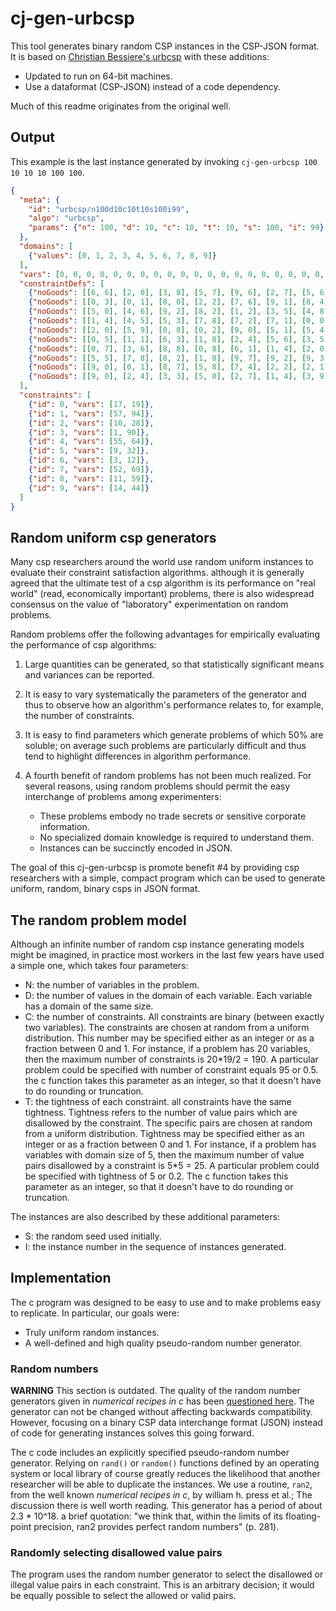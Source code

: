 # cj-gen-urbcsp

This tool generates binary random CSP instances in the CSP-JSON format. It is based on [Christian Bessiere's urbcsp](https://www.lirmm.fr/~bessiere/generator.html) with these additions:
* Updated to run on 64-bit machines.
* Use a dataformat (CSP-JSON) instead of a code dependency.

Much of this readme originates from the original well.

## Output

This example is the last instance generated by invoking `cj-gen-urbcsp 100 10 10 10 100 100`.

```JSON
{
  "meta": {
    "id": "urbcsp/n100d10c10t10s100i99",
    "algo": "urbcsp",
    "params": {"n": 100, "d": 10, "c": 10, "t": 10, "s": 100, "i": 99}
  },
  "domains": [
    {"values": [0, 1, 2, 3, 4, 5, 6, 7, 8, 9]}
  ],
  "vars": [0, 0, 0, 0, 0, 0, 0, 0, 0, 0, 0, 0, 0, 0, 0, 0, 0, 0, 0, 0, 0, 0, 0, 0, 0, 0, 0, 0, 0, 0, 0, 0, 0, 0, 0, 0, 0, 0, 0, 0, 0, 0, 0, 0, 0, 0, 0, 0, 0, 0, 0, 0, 0, 0, 0, 0, 0, 0, 0, 0, 0, 0, 0, 0, 0, 0, 0, 0, 0, 0, 0, 0, 0, 0, 0, 0, 0, 0, 0, 0, 0, 0, 0, 0, 0, 0, 0, 0, 0, 0, 0, 0, 0, 0, 0, 0, 0, 0, 0, 0],
  "constraintDefs": [
    {"noGoods": [[6, 6], [2, 0], [3, 8], [5, 7], [9, 6], [2, 7], [5, 6], [8, 2], [9, 9], [4, 8]]},
    {"noGoods": [[0, 3], [0, 1], [8, 0], [2, 2], [7, 6], [9, 1], [8, 4], [3, 0], [9, 2], [8, 8]]},
    {"noGoods": [[5, 0], [4, 6], [9, 2], [8, 2], [1, 2], [3, 5], [4, 8], [1, 1], [3, 3], [4, 0]]},
    {"noGoods": [[1, 4], [4, 5], [5, 3], [7, 8], [7, 2], [7, 1], [0, 0], [0, 4], [0, 5], [1, 9]]},
    {"noGoods": [[2, 0], [5, 9], [0, 8], [0, 2], [9, 0], [5, 1], [5, 4], [2, 7], [1, 6], [5, 0]]},
    {"noGoods": [[0, 5], [1, 1], [6, 3], [1, 8], [2, 4], [5, 6], [3, 5], [2, 8], [9, 9], [5, 3]]},
    {"noGoods": [[0, 7], [3, 6], [8, 8], [0, 8], [6, 1], [1, 4], [2, 0], [3, 2], [4, 1], [3, 0]]},
    {"noGoods": [[5, 5], [7, 8], [8, 2], [1, 8], [9, 7], [9, 2], [9, 3], [3, 1], [9, 9], [4, 8]]},
    {"noGoods": [[9, 0], [0, 1], [8, 7], [5, 8], [7, 4], [2, 2], [2, 1], [8, 4], [9, 8], [6, 9]]},
    {"noGoods": [[9, 0], [2, 4], [3, 3], [5, 0], [2, 7], [1, 4], [3, 9], [9, 6], [6, 8], [7, 0]]}
  ],
  "constraints": [
    {"id": 0, "vars": [17, 19]},
    {"id": 1, "vars": [57, 94]},
    {"id": 2, "vars": [10, 28]},
    {"id": 3, "vars": [1, 90]},
    {"id": 4, "vars": [55, 64]},
    {"id": 5, "vars": [9, 32]},
    {"id": 6, "vars": [3, 12]},
    {"id": 7, "vars": [52, 69]},
    {"id": 8, "vars": [11, 59]},
    {"id": 9, "vars": [14, 44]}
  ]
}
```

## Random uniform csp generators

Many csp researchers around the world use random uniform instances to evaluate their constraint satisfaction algorithms.
although it is generally agreed that the ultimate test of a csp
algorithm is its performance on "real world" (read, economically important) problems, there is also widespread consensus on the value of "laboratory" experimentation on random problems.

Random problems offer the following advantages for empirically
evaluating the performance of csp algorithms:

1. Large quantities can be generated, so that statistically significant means and variances can be reported.

2. It is easy to vary systematically the parameters of the generator and thus to observe how an algorithm's performance relates to, for example, the number of constraints.

3. It is easy to find parameters which generate problems of which 50% are soluble; on average such problems are particularly difficult and thus tend to highlight differences in algorithm performance.

4. A fourth benefit of random problems has not been much realized. For several reasons, using random problems should permit the easy interchange of problems among experimenters:
   * These problems embody no trade secrets or sensitive corporate information.
   * No specialized domain knowledge is required to understand them.
   * Instances can be succinctly encoded in JSON.

The goal of this cj-gen-urbcsp is promote benefit #4 by providing
csp researchers with a simple, compact program which can be
used to generate uniform, random, binary csps in JSON format.

## The random problem model

Although an infinite number of random csp instance generating models might be imagined, in practice most workers in the last few years have used a simple one, which takes four parameters:

* N: the number of variables in the problem.
* D: the number of values in the domain of each variable. Each variable has a domain of the same size.
* C: the number of constraints. All constraints are binary (between exactly two variables). The constraints are chosen at random from a uniform distribution. This number may be specified either as an integer or as a fraction between 0 and 1. For instance, if a problem has 20 variables, then the maximum number of constraints is 20*19/2 = 190. A particular problem could be specified with number of constraint equals 95 or 0.5.  the c function takes this parameter as an integer, so that it doesn't have to do rounding or truncation.
* T: the tightness of each constraint.  all constraints have the same tightness. Tightness refers to the number of value pairs which are disallowed by the constraint. The specific pairs are chosen at random from a uniform distribution. Tightness may be specified either as an integer or as a fraction between 0 and 1. For instance, if a problem has variables with domain size of 5, then the maximum number of value pairs disallowed by a constraint is 5*5 = 25. A particular problem could be specified with tightness of 5 or 0.2. The c function takes this parameter as an integer, so that it doesn't have to do rounding or truncation.

The instances are also described by these additional parameters:
* S: the random seed used initially.
* I: the instance number in the sequence of instances generated.

## Implementation

The c program was designed to be easy to use and to make problems easy to replicate. In particular, our goals were:

* Truly uniform random instances.
* A well-defined and high quality pseudo-random number generator.

### Random numbers
**WARNING** This section is outdated. The quality of the random number generators given in _numerical recipes in c_ has been
<a href="https://www.uwyo.edu/buerkle/misc/wnotnr.html">questioned here</a>. The generator can not be changed without affecting backwards compatibility. However, focusing on a binary CSP data interchange format (JSON) instead of code for generating instances solves this going forward.

The c code includes an explicitly specified pseudo-random number generator. Relying on `rand()` or `random()`
functions defined by an operating system or local library of
course greatly reduces the likelihood that another researcher will
be able to duplicate the instances. We use a routine, `ran2`, from the well known *numerical recipes in c*, by william h. press et al.; The discussion there is well worth reading. This generator has a period of about 2.3 * 10^18. a brief quotation: "we think that, within the limits of its floating-point precision, ran2 provides perfect random numbers" (p. 281).

### Randomly selecting disallowed value pairs
The program uses the random number generator to select the disallowed or illegal value pairs in each constraint. This is an arbitrary decision; it would be equally possible to select the allowed
or valid pairs.
